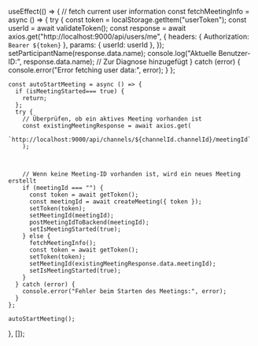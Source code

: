  useEffect(() => {
    // fetch current user information
    const fetchMeetingInfo = async () => {
      try {
        const token = localStorage.getItem("userToken");
        const userId = await validateToken();
        const response = await axios.get("http://localhost:9000/api/users/me", {
          headers: { Authorization: `Bearer ${token}` },
          params: { userId: userId },
        });
        setParticipantName(response.data.name);
        console.log("Aktuelle Benutzer-ID:", response.data.name); // Zur Diagnose hinzugefügt
      } catch (error) {
        console.error("Error fetching user data:", error);
      }
    };

    const autoStartMeeting = async () => {
      if (isMeetingStarted=== true) {
        return;
      };
      try {
        // Überprüfen, ob ein aktives Meeting vorhanden ist
        const existingMeetingResponse = await axios.get(
          `http://localhost:9000/api/channels/${channelId.channelId}/meetingId`
        );
       
        
       
        // Wenn keine Meeting-ID vorhanden ist, wird ein neues Meeting erstellt
        if (meetingId === "") {
          const token = await getToken();
          const meetingId = await createMeeting({ token });
          setToken(token);
          setMeetingId(meetingId);
          postMeetingIdToBackend(meetingId);
          setIsMeetingStarted(true);	
        } else {
          fetchMeetingInfo();
          const token = await getToken();
          setToken(token);
          setMeetingId(existingMeetingResponse.data.meetingId);
          setIsMeetingStarted(true);
        }
      } catch (error) {
        console.error("Fehler beim Starten des Meetings:", error);
      }
    };

    autoStartMeeting();
  }, []);
